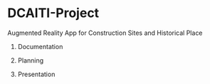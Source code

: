 # DCAITI-Project
Augmented Reality App for Construction Sites and Historical Place

1. Documentation

2. Planning

3. Presentation
